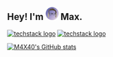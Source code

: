 ## Hey! I'm <img src="https://raw.githubusercontent.com/M4X40/M4X40/main/Logo-badge.png" width="30"> Max.

[![techstack logo](https://readme-components.vercel.app/api?component=logo&fill=0a0c10&logo=python)](https://www.python.org/) 
[![techstack logo](https://readme-components.vercel.app/api?component=logo&fill=0a0c10&logo=csharp)](https://learn.microsoft.com/en-us/dotnet/csharp/)

[![M4X40's GitHub stats](https://github-readme-stats.vercel.app/api?username=M4X40)](https://github.com/M4X40)
